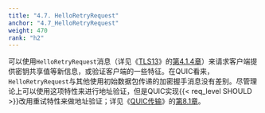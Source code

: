 ```yaml
---
title: "4.7. HelloRetryRequest"
anchor: "4.7_HelloRetryRequest"
weight: 470
rank: "h2"
---
```


可以使用`HelloRetryRequest`消息（详见《[TLS13](https://www.rfc-editor.org/info/rfc8446)》的[第4.1.4章](https://www.rfc-editor.org/rfc/rfc8446.html#section-4.1.4)）来请求客户端提供密钥共享值等新信息，或验证客户端的一些特征。在QUIC看来，`HelloRetryRequest`与其他使用初始数据包传递的加密握手消息没有差别。尽管理论上可以使用这项特性来进行地址验证，但是QUIC实现{{< req_level SHOULD >}}改用重试特性来做地址验证；详见《[QUIC传输](../RFC9000_Chinese_Translation)》的[第8.1章](../RFC9000_Chinese_Translation/#8.1_Address_Validation_during_Connection_Establishment)。
